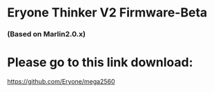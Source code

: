 # Eryone Thinker V2 Firmware-Beta 
###  (Based on Marlin2.0.x)

# Please go to this link download: 
https://github.com/Eryone/mega2560













